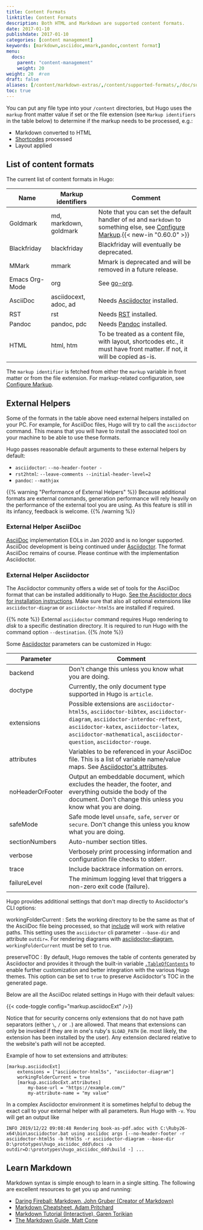 ```yaml
---
title: Content Formats
linktitle: Content Formats
description: Both HTML and Markdown are supported content formats.
date: 2017-01-10
publishdate: 2017-01-10
categories: [content management]
keywords: [markdown,asciidoc,mmark,pandoc,content format]
menu:
  docs:
    parent: "content-management"
    weight: 20
weight: 20	#rem
draft: false
aliases: [/content/markdown-extras/,/content/supported-formats/,/doc/supported-formats/]
toc: true
---
```


You can put any file type into your `/content` directories, but Hugo uses the `markup` front matter value if set or the file extension (see `Markup identifiers` in the table below) to determine if the markup needs to be processed, e.g.:

* Markdown converted to HTML
* [Shortcodes](/content-management/shortcodes/) processed
* Layout applied

## List of content formats

The current list of content formats in Hugo:

| Name  | Markup identifiers | Comment |
| ------------- | ------------- |-------------|
| Goldmark  | md, markdown, goldmark  |Note that you can set the default handler of `md` and `markdown` to something else, see [Configure Markup](/getting-started/configuration-markup/).{{< new-in "0.60.0" >}} |
| Blackfriday | blackfriday  |Blackfriday will eventually be deprecated.|
|MMark|mmark|Mmark is deprecated and will be removed in a future release.|
|Emacs Org-Mode|org|See [go-org](https://github.com/niklasfasching/go-org).|
|AsciiDoc|asciidocext, adoc, ad|Needs [Asciidoctor][ascii] installed.|
|RST|rst|Needs [RST](https://docutils.sourceforge.net/rst.html) installed.|
|Pandoc|pandoc, pdc|Needs [Pandoc](https://www.pandoc.org/) installed.|
|HTML|html, htm|To be treated as a content file, with layout, shortcodes etc., it must have front matter. If not, it will be copied as-is.|

The `markup identifier` is fetched from either the `markup` variable in front matter or from the file extension. For markup-related configuration, see [Configure Markup](/getting-started/configuration-markup/).

## External Helpers

Some of the formats in the table above need external helpers installed on your PC. For example, for AsciiDoc files,
Hugo will try to call the `asciidoctor` command. This means that you will have to install the associated
tool on your machine to be able to use these formats.

Hugo passes reasonable default arguments to these external helpers by default:

- `asciidoctor`: `--no-header-footer -`
- `rst2html`: `--leave-comments --initial-header-level=2`
- `pandoc`: `--mathjax`

{{% warning "Performance of External Helpers" %}}
Because additional formats are external commands, generation performance will rely heavily on the performance of the external tool you are using. As this feature is still in its infancy, feedback is welcome.
{{% /warning %}}

### External Helper AsciiDoc

[AsciiDoc](https://github.com/asciidoc/asciidoc) implementation EOLs in Jan 2020 and is no longer supported. 
AsciiDoc development is being continued under [Asciidoctor](https://github.com/asciidoctor). The format AsciiDoc 
remains of course. Please continue with the implementation Asciidoctor.

### External Helper Asciidoctor

The Asciidoctor community offers a wide set of tools for the AsciiDoc format that can be installed additionally to Hugo. 
[See the Asciidoctor docs for installation instructions](https://asciidoctor.org/docs/install-toolchain/). Make sure that also all
optional extensions like `asciidoctor-diagram` or `asciidoctor-html5s` are installed if required.

{{% note %}}
External `asciidoctor` command requires Hugo rendering to _disk_ to a specific destination directory. It is required to run Hugo with the command option `--destination`.
{{% /note %}}

Some [Asciidoctor](https://asciidoctor.org/man/asciidoctor/) parameters can be customized in Hugo:

Parameter | Comment
--- | ---
backend | Don't change this unless you know what you are doing.
doctype | Currently, the only document type supported in Hugo is `article`.
extensions | Possible extensions are `asciidoctor-html5s`, `asciidoctor-bibtex`, `asciidoctor-diagram`, `asciidoctor-interdoc-reftext`, `asciidoctor-katex`, `asciidoctor-latex`, `asciidoctor-mathematical`, `asciidoctor-question`, `asciidoctor-rouge`.
attributes | Variables to be referenced in your AsciiDoc file. This is a list of variable name/value maps. See [Asciidoctor's attributes](https://asciidoctor.org/docs/asciidoc-syntax-quick-reference/#attributes-and-substitutions).
noHeaderOrFooter | Output an embeddable document, which excludes the header, the footer, and everything outside the body of the document. Don't change this unless you know what you are doing.
safeMode | Safe mode level `unsafe`, `safe`, `server` or `secure`. Don't change this unless you know what you are doing.
sectionNumbers | Auto-number section titles.
verbose | Verbosely print processing information and configuration file checks to stderr.
trace | Include backtrace information on errors.
failureLevel | The minimum logging level that triggers a non-zero exit code (failure).

Hugo provides additional settings that don't map directly to Asciidoctor's CLI options:

workingFolderCurrent
: Sets the working directory to be the same as that of the AsciiDoc file being processed, so that [include](https://asciidoctor.org/docs/asciidoc-syntax-quick-reference/#include-files) will work with relative paths. This setting uses the `asciidoctor` cli parameter `--base-dir` and attribute `outdir=`. For rendering diagrams with [asciidoctor-diagram](https://asciidoctor.org/docs/asciidoctor-diagram/), `workingFolderCurrent` must be set to `true`.

preserveTOC
: By default, Hugo removes the table of contents generated by Asciidoctor and provides it through the built-in variable [`.TableOfContents`](/content-management/toc/) to enable further customization and better integration with the various Hugo themes. This option can be set to `true` to preserve Asciidoctor's TOC in the generated page.

Below are all the AsciiDoc related settings in Hugo with their default values:

{{< code-toggle config="markup.asciidocExt" />}}

Notice that for security concerns only extensions that do not have path separators (either `\`, `/` or `.`) are allowed. That means that extensions can only be invoked if they are in one's ruby's `$LOAD_PATH` (ie. most likely, the extension has been installed by the user). Any extension declared relative to the website's path will not be accepted.

Example of how to set extensions and attributes:

```
[markup.asciidocExt]
    extensions = ["asciidoctor-html5s", "asciidoctor-diagram"]
    workingFolderCurrent = true
    [markup.asciidocExt.attributes]
        my-base-url = "https://example.com/"
        my-attribute-name = "my value"
```

In a complex Asciidoctor environment it is sometimes helpful to debug the exact call to your external helper with all 
parameters. Run Hugo with `-v`. You will get an output like

```
INFO 2019/12/22 09:08:48 Rendering book-as-pdf.adoc with C:\Ruby26-x64\bin\asciidoctor.bat using asciidoc args [--no-header-footer -r asciidoctor-html5s -b html5s -r asciidoctor-diagram --base-dir D:\prototypes\hugo_asciidoc_ddd\docs -a outdir=D:\prototypes\hugo_asciidoc_ddd\build -] ...
```

## Learn Markdown

Markdown syntax is simple enough to learn in a single sitting. The following are excellent resources to get you up and running:

* [Daring Fireball: Markdown, John Gruber (Creator of Markdown)][fireball]
* [Markdown Cheatsheet, Adam Pritchard][mdcheatsheet]
* [Markdown Tutorial (Interactive), Garen Torikian][mdtutorial]
* [The Markdown Guide, Matt Cone][mdguide]

[`emojify` function]: /functions/emojify/
[ascii]: https://asciidoctor.org/
[bfconfig]: /getting-started/configuration/#configuring-blackfriday-rendering
[blackfriday]: https://github.com/russross/blackfriday
[mmark]: https://github.com/miekg/mmark
[config]: /getting-started/configuration/
[developer tools]: /tools/
[emojis]: https://www.webpagefx.com/tools/emoji-cheat-sheet/
[fireball]: https://daringfireball.net/projects/markdown/
[gfmtasks]: https://guides.github.com/features/mastering-markdown/#syntax
[helperssource]: https://github.com/gohugoio/hugo/blob/77c60a3440806067109347d04eb5368b65ea0fe8/helpers/general.go#L65
[hl]: /content-management/syntax-highlighting/
[hlsc]: /content-management/shortcodes/#highlight
[hugocss]: /css/style.css
[ietf]: https://tools.ietf.org/html/
[mathjaxdocs]: https://docs.mathjax.org/en/latest/
[mdcheatsheet]: https://github.com/adam-p/markdown-here/wiki/Markdown-Cheatsheet
[mdguide]: https://www.markdownguide.org/
[mdtutorial]: https://www.markdowntutorial.com/
[Miek Gieben's website]: https://miek.nl/2016/march/05/mmark-syntax-document/
[org]: https://orgmode.org/
[pandoc]: https://www.pandoc.org/
[rest]: https://docutils.sourceforge.io/rst.html
[sc]: /content-management/shortcodes/
[sct]: /templates/shortcode-templates/
